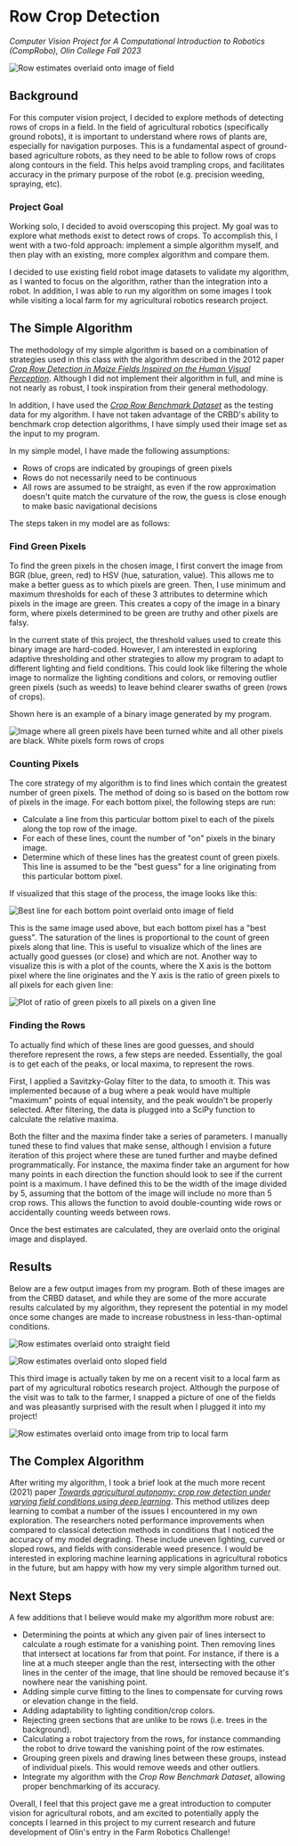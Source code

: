 # Row Crop Detection

_Computer Vision Project for A Computational Introduction to Robotics (CompRobo), Olin College Fall 2023_

![Row estimates overlaid onto image of field](data/outputs/crop_row_258.JPG)

## Background

For this computer vision project, I decided to explore methods of detecting rows of crops in a field. In the field of agricultural robotics (specifically ground robots), it is important to understand where rows of plants are, especially for navigation purposes. This is a fundamental aspect of ground-based agriculture robots, as they need to be able to follow rows of crops along contours in the field. This helps avoid trampling crops, and facilitates accuracy in the primary purpose of the robot (e.g. precision weeding, spraying, etc).

### Project Goal

Working solo, I decided to avoid overscoping this project. My goal was to explore what methods exist to detect rows of crops. To accomplish this, I went with a two-fold approach: implement a simple algorithm myself, and then play with an existing, more complex algorithm and compare them.

I decided to use existing field robot image datasets to validate my algorithm, as I wanted to focus on the algorithm, rather than the integration into a robot. In addition, I was able to run my algorithm on some images I took while visiting a local farm for my agricultural robotics research project.

## The Simple Algorithm

The methodology of my simple algorithm is based on a combination of strategies used in this class with the algorithm described in the 2012 paper [_Crop Row Detection in Maize Fields Inspired on the Human Visual Perception_](https://www.hindawi.com/journals/tswj/2012/484390/). Although I did not implement their algorithm in full, and mine is not nearly as robust, I took inspiration from their general methodology.

In addition, I have used the [_Crop Row Benchmark Dataset_](http://www.etfos.unios.hr/r3dvgroup/index.php?id=crd_dataset) as the testing data for my algorithm. I have not taken advantage of the CRBD's ability to benchmark crop detection algorithms, I have simply used their image set as the input to my program.

In my simple model, I have made the following assumptions:

- Rows of crops are indicated by groupings of green pixels
- Rows do not necessarily need to be continuous
- All rows are assumed to be straight, as even if the row approximation doesn't quite match the curvature of the row, the guess is close enough to make basic navigational decisions

The steps taken in my model are as follows:

### Find Green Pixels

To find the green pixels in the chosen image, I first convert the image from BGR (blue, green, red) to HSV (hue, saturation, value). This allows me to make a better guess as to which pixels are green. Then, I use minimum and maximum thresholds for each of these 3 attributes to determine which pixels in the image are green. This creates a copy of the image in a binary form, where pixels determined to be green are truthy and other pixels are falsy.

In the current state of this project, the threshold values used to create this binary image are hard-coded. However, I am interested in exploring adaptive thresholding and other strategies to allow my program to adapt to different lighting and field conditions. This could look like filtering the whole image to normalize the lighting conditions and colors, or removing outlier green pixels (such as weeds) to leave behind clearer swaths of green (rows of crops).

Shown here is an example of a binary image generated by my program.

![Image where all green pixels have been turned white and all other pixels are black. White pixels form rows of crops](data/outputs/binary_crop_row_258.JPG)

### Counting Pixels

The core strategy of my algorithm is to find lines which contain the greatest number of green pixels. The method of doing so is based on the bottom row of pixels in the image. For each bottom pixel, the following steps are run:

- Calculate a line from this particular bottom pixel to each of the pixels along the top row of the image.
- For each of these lines, count the number of "on" pixels in the binary image.
- Determine which of these lines has the greatest count of green pixels. This line is assumed to be the "best guess" for a line originating from this particular bottom pixel.

If visualized that this stage of the process, the image looks like this:

![Best line for each bottom point overlaid onto image of field](data/outputs/all_lines_crop_row_258.JPG)

This is the same image used above, but each bottom pixel has a "best guess". The saturation of the lines is proportional to the count of green pixels along that line. This is useful to visualize which of the lines are actually good guesses (or close) and which are not. Another way to visualize this is with a plot of the counts, where the X axis is the bottom pixel where the line originates and the Y axis is the ratio of green pixels to all pixels for each given line:

![Plot of ratio of green pixels to all pixels on a given line](data/outputs/row258_plot.png)

### Finding the Rows

To actually find which of these lines are good guesses, and should therefore represent the rows, a few steps are needed. Essentially, the goal is to get each of the peaks, or local maxima, to represent the rows.

First, I applied a Savitzky-Golay filter to the data, to smooth it. This was implemented because of a bug where a peak would have multiple "maximum" points of equal intensity, and the peak wouldn't be properly selected. After filtering, the data is plugged into a SciPy function to calculate the relative maxima.

Both the filter and the maxima finder take a series of parameters. I manually tuned these to find values that make sense, although I envision a future iteration of this project where these are tuned further and maybe defined programmatically. For instance, the maxima finder take an argument for how many points in each direction the function should look to see if the current point is a maximum. I have defined this to be the width of the image divided by 5, assuming that the bottom of the image will include no more than 5 crop rows. This allows the function to avoid double-counting wide rows or accidentally counting weeds between rows.

Once the best estimates are calculated, they are overlaid onto the original image and displayed.

## Results

Below are a few output images from my program. Both of these images are from the CRBD dataset, and while they are some of the more accurate results calculated by my algorithm, they represent the potential in my model once some changes are made to increase robustness in less-than-optimal conditions.

![Row estimates overlaid onto straight field](data/outputs/crop_row_258.JPG)

![Row estimates overlaid onto sloped field](data/outputs/test_image.JPG)

This third image is actually taken by me on a recent visit to a local farm as part of my agricultural robotics research project. Although the purpose of the visit was to talk to the farmer, I snapped a picture of one of the fields and was pleasantly surprised with the result when I plugged it into my project!

![Row estimates overlaid onto image from trip to local farm](data/outputs/shrink1.jpg)

## The Complex Algorithm

After writing my algorithm, I took a brief look at the much more recent (2021) paper [_Towards agricultural autonomy: crop row detection under varying field conditions using deep learning_](https://arxiv.org/pdf/2109.08247.pdf). This method utilizes deep learning to combat a number of the issues I encountered in my own exploration. The researchers noted performance improvements when compared to classical detection methods in conditions that I noticed the accuracy of my model degrading. These include uneven lighting, curved or sloped rows, and fields with considerable weed presence. I would be interested in exploring machine learning applications in agricultural robotics in the future, but am happy with how my very simple algorithm turned out.

## Next Steps

A few additions that I believe would make my algorithm more robust are:

- Determining the points at which any given pair of lines intersect to calculate a rough estimate for a vanishing point. Then removing lines that intersect at locations far from that point. For instance, if there is a line at a much steeper angle than the rest, intersecting with the other lines in the center of the image, that line should be removed because it's nowhere near the vanishing point.
- Adding simple curve fitting to the lines to compensate for curving rows or elevation change in the field.
- Adding adaptability to lighting condition/crop colors.
- Rejecting green sections that are unlike to be rows (i.e. trees in the background).
- Calculating a robot trajectory from the rows, for instance commanding the robot to drive toward the vanishing point of the row estimates.
- Grouping green pixels and drawing lines between these groups, instead of individual pixels. This would remove weeds and other outliers.
- Integrate my algorithm with the _Crop Row Benchmark Dataset_, allowing proper benchmarking of its accuracy.

Overall, I feel that this project gave me a great introduction to computer vision for agricultural robots, and am excited to potentially apply the concepts I learned in this project to my current research and future development of Olin's entry in the Farm Robotics Challenge!
